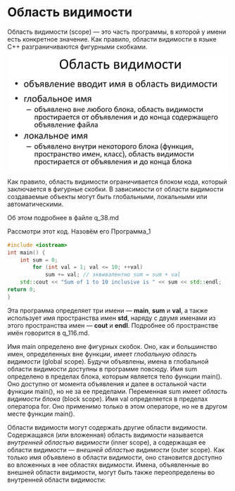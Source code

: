 # Область видимости

Область видимости (scope) — это часть программы, в которой у имени
есть конкретное значение. Как правило, области видимости в языке С++
разграничиваются фигурными скобками.

![](assets/scope.png)

Как правило, область видимости ограничивается блоком кода, который заключается в фигурные скобки. В зависимости от области видимости создаваемые объекты могут быть глобальными, локальными или автоматическими.

Об этом подробнее в файле q_38.md

Рассмотри этот код. Назовём его Программа_1
```cpp
#include <iostream>
int main() {
    int sum = 0;
        for (int val = 1; val <= 10; ++val)
            sum += val; // эквивалентно sum = sum + val
    std::cout << "Sum of 1 to 10 inclusive is " << sum << std::endl;
return 0;
}
```
Эта программа определяет три имени — **main**, **sum** и **val**, а также
использует имя пространства имен **std**, наряду с двумя именами из этого
пространства имен — **cout** и **endl**. Подробнее об пространстве имён говорится в q_116.md.

Имя main определено вне фигурных скобок. Оно, как и большинство
имен, определенных вне функции, имеет *глобальную область видимости*
(global scope). Будучи объявлены, имена в глобальной области видимости
доступны в программе повсюду. Имя sum определено в пределах блока,
которым является тело функции main(). Оно доступно от момента
объявления и далее в остальной части функции main(), но не за ее
пределами. Переменная sum имеет *область видимости блока* (block scope).
Имя val определяется в пределах оператора for. Оно применимо только в
этом операторе, но не в другом месте функции main().

Области видимости могут содержать другие области видимости.
Содержащаяся (или вложенная) область видимости называется *внутренней
областью видимости* (inner scope), а содержащая ее области видимости —
*внешней областью видимости* (outer scope).
Как только имя объявлено в области видимости, оно становится
доступно во вложенных в нее областях видимости. Имена, объявленные во
внешней области видимости, могут быть также переопределены во
внутренней области видимости:
